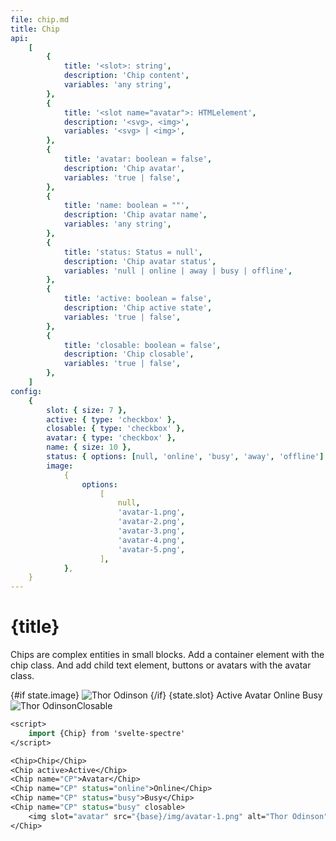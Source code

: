 ```yaml
---
file: chip.md
title: Chip
api:
    [
        {
            title: '<slot>: string',
            description: 'Chip content',
            variables: 'any string',
        },
        {
            title: '<slot name="avatar">: HTMLelement',
            description: '<svg>, <img>',
            variables: '<svg> | <img>',
        },
        {
            title: 'avatar: boolean = false',
            description: 'Chip avatar',
            variables: 'true | false',
        },
        {
            title: 'name: boolean = ""',
            description: 'Chip avatar name',
            variables: 'any string',
        },
        {
            title: 'status: Status = null',
            description: 'Chip avatar status',
            variables: 'null | online | away | busy | offline',
        },
        {
            title: 'active: boolean = false',
            description: 'Chip active state',
            variables: 'true | false',
        },
        {
            title: 'closable: boolean = false',
            description: 'Chip closable',
            variables: 'true | false',
        },
    ]
config:
    {
        slot: { size: 7 },
        active: { type: 'checkbox' },
        closable: { type: 'checkbox' },
        avatar: { type: 'checkbox' },
        name: { size: 10 },
        status: { options: [null, 'online', 'busy', 'away', 'offline'] },
        image:
            {
                options:
                    [
                        null,
                        'avatar-1.png',
                        'avatar-2.png',
                        'avatar-3.png',
                        'avatar-4.png',
                        'avatar-5.png',
                    ],
            },
    }
---
```


<script>
    import { base } from '$app/paths';
    import {Chip} from '$lib'
    import Knobs from '../_knobs.svelte'

    let state = {
        slot: 'Chip',
        active: false,
        closable: false,
        avatar: false,
        name: 'Albert Einstein',
        status: 'online',
        image: null,
        }

        $: console.log(state.name, $$slots.avatar)
</script>

# {title}

Chips are complex entities in small blocks. Add a container element with the
chip class. And add child text element, buttons or avatars with the avatar
class.

<p>
    <Chip
        active={state.active}
        closable={state.closable}
        avatar={state.avatar}
        name={state.name}
        status={state.status}>
        <svelte:fragment slot="avatar">
            {#if state.image}
                <img src="{base}/img/{state.image}" alt="Thor Odinson" />
            {/if}
        </svelte:fragment>
        {state.slot}
    </Chip>
    <Chip active>Active</Chip>
    <Chip name="CP" avatar>Avatar</Chip>
    <Chip name="CP" status="online" avatar>Online</Chip>
    <Chip name="CP" status="busy" avatar>Busy</Chip>
    <Chip name="CP" status="busy" closable avatar>
    	<img slot="avatar" src="{base}/img/avatar-1.png" alt="Thor Odinson" />Closable
    </Chip>
<p>

<p>
    <Knobs bind:state {config}/>
</p>

```sv
<script>
    import {Chip} from 'svelte-spectre'
</script>

<Chip>Chip</Chip>
<Chip active>Active</Chip>
<Chip name="CP">Avatar</Chip>
<Chip name="CP" status="online">Online</Chip>
<Chip name="CP" status="busy">Busy</Chip>
<Chip name="CP" status="busy" closable>
    <img slot="avatar" src="{base}/img/avatar-1.png" alt="Thor Odinson" />Closable
</Chip>
```
